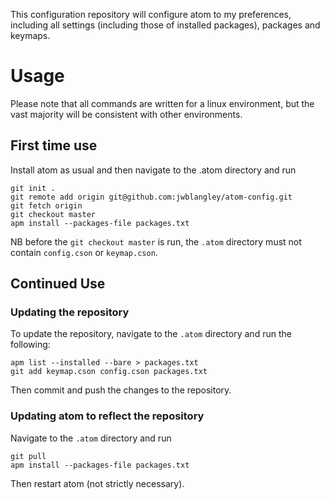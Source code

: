 This configuration repository will configure atom to my preferences, including all settings (including those of installed packages), packages and keymaps.

# Usage

Please note that all commands are written for a linux environment, but the vast majority will be consistent with other environments.

## First time use
Install atom as usual and then navigate to the .atom directory and run

```shell
git init .
git remote add origin git@github.com:jwblangley/atom-config.git
git fetch origin
git checkout master
apm install --packages-file packages.txt
```

NB before the `git checkout master` is run, the `.atom` directory must not contain `config.cson` or `keymap.cson`.


## Continued Use

### Updating the repository
To update the repository, navigate to the `.atom` directory and run the following:

```shell
apm list --installed --bare > packages.txt
git add keymap.cson config.cson packages.txt
```

Then commit and push the changes to the repository.

### Updating atom to reflect the repository
Navigate to the `.atom` directory and run

```shell
git pull
apm install --packages-file packages.txt
```

Then restart atom (not strictly necessary).
